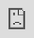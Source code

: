 ```yaml
---
layout: error
title: Home
permalink: /404.html
---
```


<iframe
  src="https://i.pinimg.com/originals/73/b0/05/73b0054acf8be08b254ba90945a19d09.gif"
  style="
    position: fixed;
    top: 0px;
    bottom: 0px;
    right: 0px;
    width: 100%;
    border: none;
    margin: 0;
    padding: 0;
    overflow: hidden;
    z-index: 999999;
    height: 100%;
  ">
</iframe>
